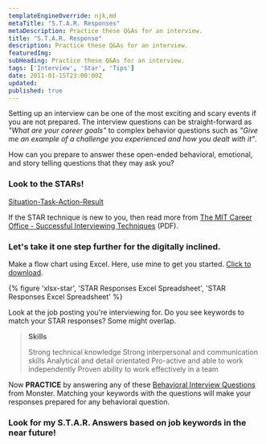 ```yaml
---
templateEngineOverride: njk,md
metaTitle: "S.T.A.R. Responses" 
metaDescription: Practice these Q&As for an interview.
title: "S.T.A.R. Response" 
description: Practice these Q&As for an interview.
featuredImg:
subHeading: Practice these Q&As for an interview.
tags: ['Interview', 'Star', 'Tips']
date: 2011-01-15T23:00:00Z
updated:
published: true
---
```


<div class="col-start-3 col-end-9">

Setting up an interview can be one of the most exciting and scary events if you are not prepared. The interview questions can be straight-forward as _"What are your career goals"_ to complex behavior questions such as _"Give me an example of a challenge you experienced and how you dealt with it"_.

How can you prepare to answer these open-ended behavioral, emotional, and story telling questions that they may ask you?

### Look to the STARs!

[Situation-Task-Action-Result](http://en.wikipedia.org/wiki/Situation,_Task,_Action,_Result)

If the STAR technique is new to you, then read more from [The MIT Career Office - Successful Interviewing Techniques](http://web.mit.edu/career/www/workshops/interviewing.pdf) (PDF).

### Let's take it one step further for the digitally inclined.

Make a flow chart using Excel. Here, use mine to get you started. [Click to download](https://res.cloudinary.com/conrmahr/raw/upload/v1653344525/conr.dev/hireconor-star.xlsx).

{% figure 'xlsx-star', 'STAR Responses Excel Spreadsheet', 'STAR Responses Excel Spreadsheet' %}

Look at the job posting you're interviewing for. Do you see keywords to match your STAR responses? Some might overlap.

> **Skills**
> 
> Strong technical knowledge Strong interpersonal and communication skills Analytical and detail orientated Pro-active and able to work independently Proven ability to work effectively in a team

Now **PRACTICE** by answering any of these [Behavioral Interview Questions](http://career-advice.monster.com/job-interview/interview-questions/100-potential-interview-questions/article.aspx) from Monster. Matching your keywords with the questions will make your responses prepared for any behavioral question.

### Look for my S.T.A.R. Answers based on job keywords in the near future!

</div>
